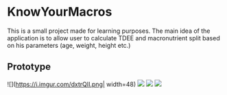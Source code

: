 # KnowYourMacros
This is a small project made for learning purposes. The main idea of the application is to allow user to calculate TDEE and macronutrient split based on his parameters (age, weight, height etc.)

## Prototype
![](https://i.imgur.com/dxtrQII.png| width=48)
![](https://i.imgur.com/RxkX2D6.png)
![](https://i.imgur.com/kIgMlna.png)
![](https://i.imgur.com/Hg3guem.png)
